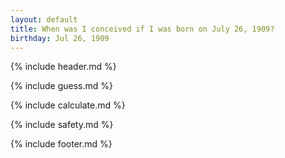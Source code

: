 ```yaml
---
layout: default
title: When was I conceived if I was born on July 26, 1909?
birthday: Jul 26, 1909
---
```


{% include header.md %}

{% include guess.md %}

{% include calculate.md %}

{% include safety.md %}

{% include footer.md %}



